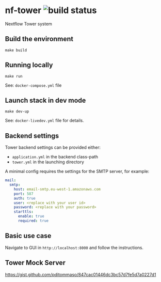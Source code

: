 # nf-tower ![build status](https://codebuild.eu-west-1.amazonaws.com/badges?uuid=eyJlbmNyeXB0ZWREYXRhIjoiK1E3NmtuOUVrbElTUlBxbHhRY0MvUzNjUVI2bFFMd25HR0xYb2k0T0JkdzJaMU9Ycmw0dHhNK0hzNHVybUhaaFVtQVY0WUdKM0wyY2ZJcHRyTzE0UmE4PSIsIml2UGFyYW1ldGVyU3BlYyI6IkNWdkFVdVUweEFvZWo4QmwiLCJtYXRlcmlhbFNldFNlcmlhbCI6MX0%3D&branch=master)

Nextflow Tower system

## Build the environment 

    make build

## Running locally

    make run

See: `docker-compose.yml` file

## Launch stack in dev mode

    make dev-up 

See: `docker-livedev.yml` file for details. 


## Backend settings  

Tower backend settings can be provided either:
  - `application.yml` in the backend class-path
  - `tower.yml` in the launching directory

A minimal config requires the settings for the SMTP 
server, for example: 

```yml
mail:
  smtp:
    host: email-smtp.eu-west-1.amazonaws.com
    port: 587
    auth: true
    user: <replace with your user id>
    password: <replace with your password>
    starttls:
      enable: true
      required: true
```

## Basic use case
    
Navigate to GUI in `http://localhost:8000` and follow the instructions.


## Tower Mock Server 

https://gist.github.com/pditommaso/847cac01446dc3bc57d7fe5d7a0227d1


